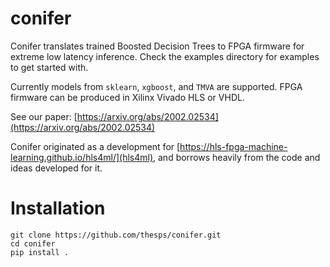 # conifer
Conifer translates trained Boosted Decision Trees to FPGA firmware for extreme low latency inference. Check the examples directory for examples to get started with.

Currently models from `sklearn`, `xgboost`, and `TMVA` are supported. FPGA firmware can be produced in Xilinx Vivado HLS or VHDL.

See our paper: [https://arxiv.org/abs/2002.02534](https://arxiv.org/abs/2002.02534)

Conifer originated as a development for [https://hls-fpga-machine-learning.github.io/hls4ml/](hls4ml), and borrows heavily from the code and ideas developed for it.

# Installation
```
git clone https://github.com/thesps/conifer.git
cd conifer
pip install .
```
